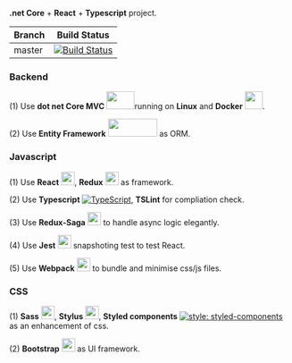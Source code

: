 **.net Core** + **React** + **Typescript** project.

Branch  | Build Status |
-------- | :------------: |
master | [![Build Status](https://travis-ci.org/gqy117/WebTool2.svg?branch=master)](https://travis-ci.org/gqy117/WebTool2) |

### Backend

(1) Use **dot net Core MVC** <a href="https://docs.microsoft.com/en-us/aspnet/core/"><img width="50" height="32" src="https://raw.githubusercontent.com/campusMVP/dotnetCoreLogoPack/master/.NET%20Core/Bitmap%20RGB/NET-Core-Logo_2colors_Boxed_RGB_bitmap_MEDIUM.png"></a>running on **Linux** and **Docker**  <a href="https://www.docker.com/"><img width="32" height="32" src="https://cdn.worldvectorlogo.com/logos/docker.svg"></a>.

(2) Use **Entity Framework** <a href="https://docs.microsoft.com/en-us/aspnet/core/"><img width="88" height="32" src="https://raw.githubusercontent.com/campusMVP/dotnetCoreLogoPack/master/Entity%20Framework%20Core/Bitmap%20RGB/Bitmap-BIG_Entity-Framework-Core-Logo_2Colors_Boxed_RGB.png"></a> as ORM.

### Javascript
(1) Use **React** <a href="https://reactjs.org/"><img width="24" height="24" src="https://cdn.worldvectorlogo.com/logos/react.svg"></a>, **Redux** <a href="https://redux.js.org/"><img width="24" height="24" src="https://cdn.worldvectorlogo.com/logos/redux.svg"></a> as framework.

(2) Use **Typescript** [![TypeScript](https://badges.frapsoft.com/typescript/code/typescript.svg?v=101)](https://github.com/ellerbrock/typescript-badges/), **TSLint** for compliation check.

(3) Use **Redux-Saga**  <a href="https://github.com/redux-saga/redux-saga"><img width="24" height="24" src="https://cdn.worldvectorlogo.com/logos/redux-saga.svg"></a>  to handle async logic elegantly.

(4) Use **Jest**  <a href="https://facebook.github.io/jest/"><img width="24" height="24" src="https://cdn.worldvectorlogo.com/logos/jest.svg"></a> snapshoting test to test React.

(5) Use **Webpack** <a href="https://webpack.js.org/"><img width="24" height="24" src="https://cdn.worldvectorlogo.com/logos/webpack-icon.svg"></a> to bundle and minimise css/js files.

### CSS
(1) **Sass** <a href="http://sass-lang.com/"><img width="24" height="24" src="https://cdn.worldvectorlogo.com/logos/sass-1.svg"></a>, **Stylus**   <a href="http://stylus-lang.com/"><img width="24" height="24" src="https://cdn.worldvectorlogo.com/logos/stylus.svg"></a>, **Styled components** [![style: styled-components](https://img.shields.io/badge/style-%F0%9F%92%85%20styled--components-orange.svg?colorB=daa357&colorA=db748e)](https://github.com/styled-components/styled-components) as an enhancement of css.

(2) **Bootstrap**  <a href="https://getbootstrap.com/"><img width="24" height="24" src="https://cdn.worldvectorlogo.com/logos/bootstrap-4.svg"></a> as UI framework.